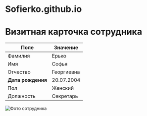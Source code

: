 # Sofierko.github.io
# Визитная карточка сотрудника

| Поле         | Значение                       |
|------------------|------------------------------------|
| Фамилия      | Ерько                              |
| Имя          | Софья                              |
| Отчество     | Георгиевна                         |
| **Дата рождения**| 20.07.2004                         |
| Пол          | Женский                            |
| Должность    | Секретарь                          |

![Фото сотрудника](https://avatars.mds.yandex.net/i?id=34f57633c955c47b56c68537076e5bfabb4a397b-4577841-images-thumbs&n=13)
